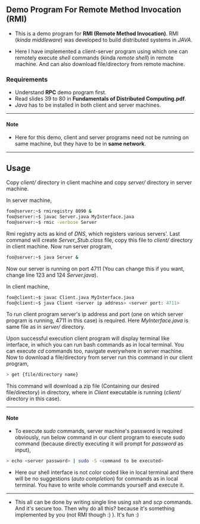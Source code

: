 ## Demo Program For Remote Method Invocation (RMI)

* This is a demo program for **RMI (Remote Method Invocation)**. RMI (*kinda middleware*) was developed to build distributed systems in *JAVA*. 

* Here I have implemented a client-server program using which one can remotely execute *shell* commands (kinda *remote shell*) in remote machine. And can also download file/directory from remote machine.

### Requirements
* Understand **RPC** demo program first.
* Read slides 39 to 80 in **Fundamentals of Distributed Computing.pdf**.
* *Java* has to be installed in both client and server machines.

---
#### Note
* Here for this demo, client and server programs need not be running on same machine, but they have to be in **same network**.
---

## Usage
Copy *client/* directory in client machine and copy *server/* directory in server machine.

In server machine,
```bash
foo@server:~$ rmiregistry 8090 &
foo@server:~$ javac Server.java MyInterface.java
foo@server:~$ rmic -verbose Server
```
Rmi registry acts as kind of *DNS*, which registers various servers'. Last command will create *Server_Stub.class* file, copy this file to *client/* directory in client machine. Now run server program,
```bash
foo@server:~$ java Server &
```
Now our server is running on port 4711 (You can change this if you want, change line 123 and 124 *Server.java*). 

In client machine,
```bash
foo@client:~$ javac Client.java MyInterface.java
foo@client:~$ java Client <server ip address> <server port: 4711>
```
To run client program server's ip address and port (one on which server program is running, 4711 in this case) is required. Here *MyInterface.java* is same file as in *server/* directory.

Upon successful execution client program will display terminal like interface, in which you can run bash commands as in local terminal. You can execute *cd* commands too, navigate everywhere in server machine. Now to download a file/directory from server run this command in our client program, 

```bash
> get {file/directory name}
```
This command will download a zip file (Containing our desired file/directory) in directory, where in *Client* executable is running (*client/* directory in this case).

---
#### Note

* To execute *sudo* commands, server machine's password is required obviously, run below command in our client program to execute sudo command (because directly executing it will prompt for *password* as input),

```bash
> echo <server password> | sudo -S <command to be executed>
```
* Here our shell interface is not color coded like in local terminal and there will be no suggestions (*auto completion*) for commands as in local terminal. You have to write whole commands yourself and execute it.

---

* This all can be done by writing single line using *ssh* and *scp* commands. And it's secure too. Then why do all this? because it's something implemented by you (not RMI though :)  ). It's fun :)